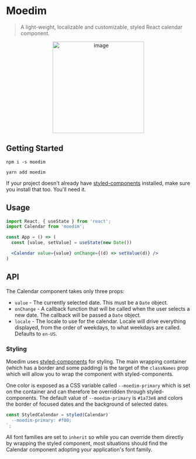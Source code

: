 # Moedim

> A light-weight, localizable and customizable, styled React calendar component.

<div style="text-align: center">
  <img width="250" alt="image" src="https://user-images.githubusercontent.com/12091479/189707811-b1461c9a-2d20-4389-bd25-2e84321b9442.png">
</div>


## Getting Started

```shell
npm i -s moedim

yarn add moedim
```

If your project doesn't already have [styled-components](https://styled-components.com/) installed, make sure you install that too. You'll need it.

## Usage

```jsx
import React, { useState } from 'react';
import Calendar from 'moedim';

const App = () => (
  const [value, setValue] = useState(new Date())

  <Calendar value={value} onChange={(d) => setValue(d)} />
)
```

## API

The Calendar component takes only three props:

- `value` - The currently selected date. This must be a `Date` object.
- `onChange` - A callback function that will be called when the user selects a new date. The callback will be passed a `Date` object.
- `locale` - The locale to use for the calendar. Locale will drive everything displayed, from the order of weekdays, to what weekdays are called. Defaults to `en-US`.

### Styling

Moedim uses [styled-components](https://styled-components.com/) for styling. The main wrapping container (which has a border and some padding) is the target of the `classNames` prop which will allow you to wrap the component with styled-components.

One color is exposed as a CSS variable called `--moedim-primary` which is set on the container and can therefore be overridden through styled-components. The default value of `--moedim-primary` is `#1a73e8` and colors the border of focused dates and the background of selected dates.

```jsx
const StyledCalendar = styled(Calendar)`
  --moedim-primary: #f00;
`;
```

All font families are set to `inherit` so while you can override them directly by wrapping the styled component, most situations should find the Calendar component adopting your application's font family.
